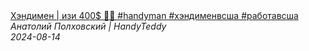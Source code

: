 <!--2024-08-14 06:10:49-->
<div class="yb">
  <a class="nodecor" href="/index.html?rabota/hendimen_izi_400_handyman_hendimenvssha_rabotavssha">
    <img class="preview" data-videoid="lhoqAsDsj1Y" src="https://i1.ytimg.com/vi/lhoqAsDsj1Y/hqdefault.jpg" align="middle" alt="">
  </a>
  <div class="inlbl text">
    <a class="nodecor" href="/index.html?rabota/hendimen_izi_400_handyman_hendimenvssha_rabotavssha">Хэндимен | изи 400$ 👌🏻 #handyman #хэндименвсша #работавсша</a><br>
    <i class="smaller2">Анатолий Полховский | HandyTeddy </i><br>
    <i class="smaller3">2024-08-14</i>
  </div>
</div>
